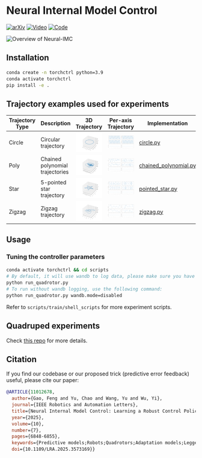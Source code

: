 # Neural Internal Model Control

<!-- ## <font><div align='center' > [[📜 arXiv Paper](https://arxiv.org/abs/2411.13079)]  [[📹 Supplementary Video](https://www.youtube.com/watch?v=7MChzWLqbZk&ab_channel=FengGao)] </div> </font> -->
[![arXiv](https://img.shields.io/badge/arXiv-2411.13079-red.svg)](https://arxiv.org/abs/2411.13079)
[![Video](https://img.shields.io/badge/YouTube-Supplementary.Video-green.svg)](https://www.youtube.com/watch?v=7MChzWLqbZk)
[![Code](https://img.shields.io/badge/Code-Quadruped-blue.svg)](https://github.com/UltronAI/NeuralIMC-Quadruped)

![Overview of Neural-IMC](assets/overview.png)

## Installation


```bash
conda create -n torchctrl python=3.9
conda activate torchctrl
pip install -e .
```

## Trajectory examples used for experiments

| Trajectory Type | Description | 3D Trajectory | Per-axis Trajectory | Implementation |
|----------------|-------------|------------|------------|------------|
| Circle         | Circular trajectory | ![Circle](torch_control/tasks/trajectory/figs/circle.png) | ![Circle](torch_control/tasks/trajectory/figs/circle_xyz.png) | [circle.py](torch_control/tasks/trajectory/circle.py)
| Poly     | Chained polynomial trajectories | ![Poly](torch_control/tasks/trajectory/figs/chainedpoly.png) | ![Poly](torch_control/tasks/trajectory/figs/chainedpoly_xyz.png) | [chained_polynomial.py](torch_control/tasks/trajectory/chained_polynomial.py)
| Star          | 5-pointed star trajectory | ![Star](torch_control/tasks/trajectory/figs/star.png) | ![Star](torch_control/tasks/trajectory/figs/star_xyz.png) | [pointed_star.py](torch_control/tasks/trajectory/pointed_star.py)
| Zigzag          | Zigzag trajectory | ![Zigzag](torch_control/tasks/trajectory/figs/zigzag.png) | ![Zigzag](torch_control/tasks/trajectory/figs/zigzag_xyz.png) | [zigzag.py](torch_control/tasks/trajectory/zigzag.py)


## Usage

### Tuning the controller parameters

```bash
conda activate torchctrl && cd scripts
# By default, it will use wandb to log data, please make sure you have set WANDB_API_KEY in your environment variables.
python run_quadrotor.py
# To run without wandb logging, use the following command:
python run_quadrotor.py wandb.mode=disabled
```

Refer to `scripts/train/shell_scripts` for more experiment scripts.

## Quadruped experiments

Check [this repo](https://github.com/UltronAI/NeuralIMC-Quadruped) for more details.

## Citation

If you find our codebase or our proposed trick (predictive error feedback) useful, please cite our paper:

```bibtex
@ARTICLE{11012678,
  author={Gao, Feng and Yu, Chao and Wang, Yu and Wu, Yi},
  journal={IEEE Robotics and Automation Letters}, 
  title={Neural Internal Model Control: Learning a Robust Control Policy Via Predictive Error Feedback}, 
  year={2025},
  volume={10},
  number={7},
  pages={6848-6855},
  keywords={Predictive models;Robots;Quadrotors;Adaptation models;Legged locomotion;Mathematical models;Training;Robustness;Robust control;Adaptive control;Robust control;reinforcement learning (RL);sensorimotor learning},
  doi={10.1109/LRA.2025.3573169}}
```